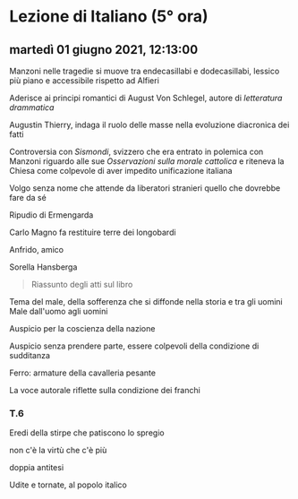 

# Lezione di Italiano (5° ora)

## martedì 01 giugno 2021, 12:13:00

Manzoni nelle tragedie si muove tra endecasillabi e dodecasillabi, lessico più piano e accessibile rispetto ad Alfieri

Aderisce ai principi romantici di August Von Schlegel, autore di *letteratura drammatica*

Augustin Thierry, indaga il ruolo delle masse nella evoluzione diacronica dei fatti

Controversia con *Sismondi*, svizzero che era entrato in polemica con Manzoni riguardo alle sue *Osservazioni sulla morale cattolica* e riteneva la Chiesa come colpevole di aver impedito unificazione italiana

Volgo senza nome che attende da liberatori stranieri quello che dovrebbe fare da sé

Ripudio di Ermengarda

Carlo Magno fa restituire terre dei longobardi

Anfrido, amico

Sorella Hansberga

> Riassunto degli atti sul libro


Tema del male, della sofferenza che si diffonde nella storia e tra gli uomini
Male dall'uomo agli uomini

Auspicio per la coscienza della nazione

Auspicio senza prendere parte, essere colpevoli della condizione di sudditanza

Ferro: armature della cavalleria pesante

La voce autorale riflette sulla condizione dei franchi

### T.6

Eredi della stirpe che patiscono lo spregio

non c'è la virtù che c'è più


doppia antitesi


Udite e tornate, al popolo italico
<!--stackedit_data:
eyJoaXN0b3J5IjpbODcwNzYwNzcsNDU2Mjg0OTM1LDIwNTE0OT
kzMDUsLTI4NTY0MDY0MSw5MzIyMTU2MTgsMTQ2NzgwNjYwNF19

-->